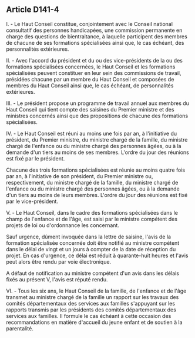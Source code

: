 ## Article D141-4


I. - Le Haut Conseil constitue, conjointement avec le Conseil national consultatif des personnes handicapées,
une commission permanente en charge des questions de bientraitance, à laquelle participent des membres de
chacune de ses formations spécialisées ainsi que, le cas échéant, des personnalités extérieures.

II. - Avec l'accord du président et du ou des vice-présidents de la ou des formations spécialisées concernées,
le Haut Conseil et les formations spécialisées peuvent constituer en leur sein des commissions de travail,
présidées chacune par un membre du Haut Conseil et composées de membres du Haut Conseil ainsi que, le
cas échéant, de personnalités extérieures.

III. - Le président propose un programme de travail annuel aux membres du Haut Conseil qui tient compte
des saisines du Premier ministre et des ministres concernés ainsi que des propositions de chacune des
formations spécialisées.

IV. - Le Haut Conseil est réuni au moins une fois par an, à l'initiative du président, du Premier ministre, du
ministre chargé de la famille, du ministre chargé de l'enfance ou du ministre chargé des personnes âgées, ou
à la demande d'un tiers au moins de ses membres. L'ordre du jour des réunions est fixé par le président.

Chacune des trois formations spécialisées est réunie au moins quatre fois par an, à l'initiative de son
président, du Premier ministre ou, respectivement, du ministre chargé de la famille, du ministre chargé de
l'enfance ou du ministre chargé des personnes âgées, ou à la demande d'un tiers au moins de leurs membres.
L'ordre du jour des réunions est fixé par le vice-président.

V. - Le Haut Conseil, dans le cadre des formations spécialisées dans le champ de l'enfance et de l'âge, est
saisi par le ministre compétent des projets de loi ou d'ordonnance les concernant.

Sauf urgence, dûment invoquée dans la lettre de saisine, l'avis de la formation spécialisée concernée doit
être notifié au ministre compétent dans le délai de vingt et un jours à compter de la date de réception du
projet. En cas d'urgence, ce délai est réduit à quarante-huit heures et l'avis peut alors être rendu par voie
électronique.

A défaut de notification au ministre compétent d'un avis dans les délais fixés au présent V, l'avis est réputé
rendu.

VI. - Tous les six ans, le Haut Conseil de la famille, de l'enfance et de l'âge transmet au ministre chargé de
la famille un rapport sur les travaux des comités départementaux des services aux familles s'appuyant sur
les rapports transmis par les présidents des comités départementaux des services aux familles. Il formule
le cas échéant à cette occasion des recommandations en matière d'accueil du jeune enfant et de soutien à la
parentalité.

